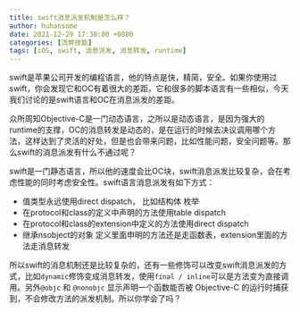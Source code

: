 ```yaml
---
title: swift消息派发机制是怎么样？
author: huhansome
date: 2021-12-29 17:38:00 +0800
categories: [流弊技能]
tags: [iOS, swift, 消息派发, 消息转发, runtime]
---
```


swift是苹果公司开发的编程语言，他的特点是快，精简，安全。如果你使用过swift，你会发现它和OC有着很大的差距，它和很多的脚本语言有一些相似，今天我们讨论的是swift语言和OC在消息派发的差距。

众所周知Objective-C是一门动态语言，之所以是动态语言，是因为强大的runtime的支撑，OC的消息转发是动态的，是在运行的时候去决议调用哪个方法，这样达到了灵活的好处，但是也会带来问题，比如性能问题，安全问题等。那么swift的消息派发有什么不通过呢？

swift是一门静态语言，所以他的速度会比OC块，swift消息派发比较复杂，会在考虑性能的同时考虑安全性。swift语言消息派发有如下方式：

-  值类型永远使用direct dispatch， 比如结构体 枚举
-  在protocol和class的定义中声明的方法使用table dispatch
-  在protocol和class的extension中定义的方法使用direct dispatch
-  继承nsobject的对象 定义里面申明的方法还是走函数表，extension里面的方法走消息转发

所以swift的消息机制还是比较复杂的，还有一些修饰可以改变swift消息派发的方式，比如`dynamic`修饰变成消息转发，使用`final / inline`可以是方法变为直接调用。另外`@objc` 和 `@nonobjc` 显示声明一个函数能否被 Objective-C 的运行时捕获到，不会修改方法的派发机制。所以你学会了吗？